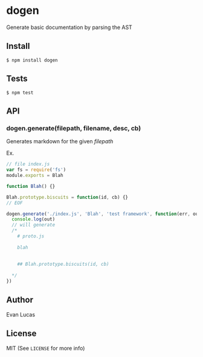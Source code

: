 # dogen

Generate basic documentation by parsing the AST

## Install

```
$ npm install dogen
```

## Tests

```
$ npm test
```

## API

### dogen.generate(filepath, filename, desc, cb)

Generates markdown for the given _filepath_

Ex.

```js
// file index.js
var fs = require('fs')
module.exports = Blah

function Blah() {}

Blah.prototype.biscuits = function(id, cb) {}
// EOF

dogen.generate('./index.js', 'Blah', 'test framework', function(err, out) {
  console.log(out)
  // will generate
  /*
    # proto.js
    
    blah
    
    
    ## Blah.prototype.biscuits(id, cb)
  
  */
})
```

## Author

Evan Lucas

## License

MIT (See `LICENSE` for more info)
